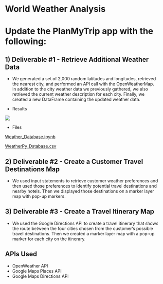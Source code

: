 # World Weather Analysis 

# Update the PlanMyTrip app with the following: 

## 1) Deliverable #1 - Retrieve Additional Weather Data

  - We generated a set of 2,000 random latitudes and longitudes, retrieved the nearest city, and performed an API call with the OpenWeatherMap. In addition to the city weather data we previously gathered, we also retrieved the current weather description for each city. Finally, we created a new DataFrame containing the updated weather data.
  
  - Results
  
  ![](Del1_df.png)
  
  - Files
  
  [Weather_Database.ipynb](Weather_Database.ipynb)
  
  [WeatherPy_Database.csv](WeatherPy_Database.csv)
  
  
## 2) Deliverable #2 - Create a Customer Travel Destinations Map

  - We used input statements to retrieve customer weather preferences and then used those preferences to identify potential travel destinations and nearby hotels. Then we displayed those destinations on a marker layer map with pop-up markers.
  
## 3) Deliverable #3 - Create a Travel Itinerary Map

  - We used the Google Directions API to create a travel itinerary that shows the route between the four cities chosen from the customer’s possible travel destinations. Then we created a marker layer map with a pop-up marker for each city on the itinerary.
  
## APIs Used
- OpenWeather API
- Google Maps Places API
- Google Maps Directions API
